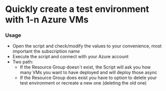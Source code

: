 # Quickly create a test environment with 1-n Azure VMs

### Usage
- Open the script and check/modify the values to your convenience, most important the subscription name
- Execute the script and connect with your Azure account
- Two path:
    - If the Resource Group doesn´t exist, the Script will ask you how many VMs you want to have deployed and will deploy those async
    - If the Resource Group does exist you have to option to delete your test environment or recreate a new one (deleting the old one)
